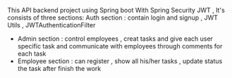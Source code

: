 This API backend project using Spring boot With Spring Security JWT , It's consists of three sections:
Auth section : contain login and signup  , JWT Utils , JWTAuthenticationFilter 
- Admin section : control employees , creat tasks and give each user specific task and communicate with employees through comments for each task
- Employee section : can register , show all his/her tasks , update status the task after finish the work

